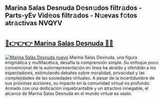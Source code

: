 ## Marina Salas Desnuda D𝚎sn𝚞dos filtr𝚊dos - Parts-yEv Vid𝚎os filtr𝚊dos - N𝚞evas f𝚘tos atr𝚊ctivas NVQYV

# <h2><a href="http://mb598x.tromn.icu/?c=Marina+Salas+Desnuda">🔗👉👉👉 Marina Salas Desnuda 🔗🔗</a></h2>

[![Marina Salas Desnuda nuevo](https://i.imgur.com/pEAQMta.gif)](http://mb598x.tromn.icu/?c=Marina+Salas+Desnuda)
Marina Salas Desnuda, una figura enigmática y multifacética, desafía la comprensión simple. Su enfoque poco convencional de la autorrepresentación en línea ha atraído y ofendido a los espectadores, estimulando debates sobre moralidad, privacidad y las complejidades de las sociedades virtuales. A pesar de la incertidumbre de sus próximas acciones, su impacto en la comunidad virtual es profundo. Armado con una dedicación inquebrantable y un atractivo innegable, el alcance de Marina Salas Desnuda en el mundo virtual es vasto.
